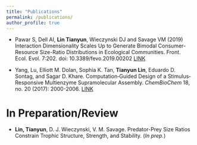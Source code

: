 ```yaml
---
title: "Publications"
permalink: /publications/
author_profile: true
---
```


- Pawar S, Dell AI, **Lin Tianyun**, Wieczynski DJ and Savage VM (2019) Interaction Dimensionality Scales Up to Generate Bimodal Consumer-Resource Size-Ratio Distributions in Ecological Communities. Front. Ecol. Evol. 7:202. doi: 10.3389/fevo.2019.00202 [LINK](https://www.frontiersin.org/articles/10.3389/fevo.2019.00202/abstract)

- Yang, Lu, Elliott M. Dolan, Sophia K. Tan, **Tianyun Lin**, Eduardo D. Sontag, and Sagar D. Khare. Computation‐Guided Design of a Stimulus‐Responsive Multienzyme Supramolecular Assembly. *ChemBioChem* 18, no. 20 (2017): 2000-2006. [LINK](https://onlinelibrary.wiley.com/doi/full/10.1002/cbic.201700425)

# In Preparation/Review

- **Lin, Tianyun**, D. J. Wieczynski, V. M. Savage. Predator-Prey Size Ratios Constrain Trophic Structure, Strength, and Stability. (*In prep.*)
